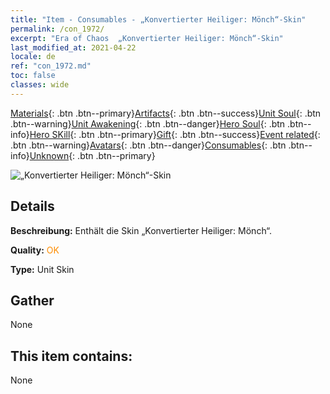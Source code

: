 ```yaml
---
title: "Item - Consumables - „Konvertierter Heiliger: Mönch“-Skin"
permalink: /con_1972/
excerpt: "Era of Chaos  „Konvertierter Heiliger: Mönch“-Skin"
last_modified_at: 2021-04-22
locale: de
ref: "con_1972.md"
toc: false
classes: wide
---
```

 [Materials](/ItemsDE/){: .btn .btn--primary}[Artifacts](/ItemsDE/Artifacts/){: .btn .btn--success}[Unit Soul](/ItemsDE/UnitSoul/){: .btn .btn--warning}[Unit Awakening](/ItemsDE/UnitAwakening/){: .btn .btn--danger}[Hero Soul](/ItemsDE/HeroSoul/){: .btn .btn--info}[Hero SKill](/ItemsDE/HeroSkill/){: .btn .btn--primary}[Gift](/ItemsDE/Gift/){: .btn .btn--success}[Event related](/ItemsDE/Events/){: .btn .btn--warning}[Avatars](/ItemsDE/Avatars/){: .btn .btn--danger}[Consumables](/ItemsDE/Consumables/){: .btn .btn--info}[Unknown](/ItemsDE/Unknown/){: .btn .btn--primary}

 ![„Konvertierter Heiliger: Mönch“-Skin](/images/u/ti_senglvshengdan.jpg)

## Details
 **Beschreibung:** Enthält die Skin „Konvertierter Heiliger: Mönch“.

 **Quality:** <span style="color: #FF8C00">OK</span>

 **Type:** Unit Skin

## Gather

  None

## This item contains:

  None

